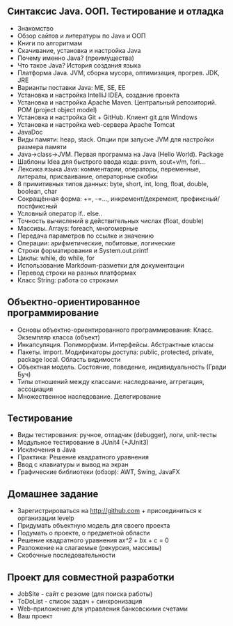 
Синтаксис Java. ООП. Тестирование и отладка
-------------------------------------------
* Знакомство
* Обзор сайтов и литературы по Java и ООП
* Книги по алгоритмам
* Скачивание, установка и настройка Java
* Почему именно Java? (преимущества)
* Что такое Java? История создания языка
* Платформа Java. JVM, сборка мусора, оптимизация, прогрев. JDK, JRE
* Варианты поставки Java: ME, SE, EE
* Установка и настройка IntelliJ IDEA, создание проекта
* Установка и настройка Apache Maven. Центральный репозиторий. POM (project object model)
* Установка и настройка Git + GitHub. Клиент git для Windows
* Установка и настройка web-сервера Apache Tomcat
* JavaDoc
* Виды памяти: heap, stack. Опции при запуске JVM для настройки размера памяти
* Java->class->JVM. Первая программа на Java (Hello World). Package
* Шаблоны Idea для быстрого ввода кода: psvm, sout+v/m, fori...
* Лексика языка Java: комментарии, операторы, переменные, литералы, присваивание, операторные скобки
* 8 примитивных типов данных: byte, short, int, long, float, double, boolean, char
* Сокращённая форма: +=, -=..., инкремент/декремент, префиксный/постфиксный
* Условный оператор if.. else..
* Точность вычислений в действительных числах (float, double)
* Массивы. Arrays: foreach, многомерные
* Передача параметров по ссылке и значению
* Операции: арифметические, побитовые, логические
* Строки форматирования и System.out.printf
* Циклы: while, do while, for
* Использование Markdown-разметки для документации
* Перевод строки на разных платформах
* Класс String: работа со строками

Объектно-ориентированное программирование
-----------------------------------------
* Основы объектно-ориентированного программирования: Класс. Экземпляр класса (объект)
* Инкапсуляция. Полиморфизм. Интерфейсы. Абстрактные классы
* Пакеты. import. Модификаторы доступа: public, protected, private, package local. Область видимости
* Объектная модель. Состояние, поведение, индивидуальность (Гради Буч)
* Типы отношений между классами: наследование, аггрегация, ассоциация
* Множественное наследование. Делегирование

﻿Тестирование
-------------
* Виды тестирования: ручное, отладчик (debugger), логи, unit-тесты
* Модульное тестирование в JUnit4 (+JUnit3)
* Исключения в Java
* Практика: Решение квадратного уравнения
* Ввод с клавиатуры и вывод на экран
* ﻿Графические библиотеки (обзор): AWT, Swing, JavaFX

﻿Домашнее задание
-----------------
* Зарегистрироваться на http://github.com + присоединиться к организации levelp
* Придумать объектную модель для своего проекта
* Подумать о проекте, о предметной области
* Решение квадратного уравнения a*x^2 + b*x + c = 0
* Разложение на слагаемые (рекурсия, массивы)
* Скобочные последовательности

Проект для совместной разработки
--------------------------------
* JobSite - сайт с резюме (для поиска работы)
* ToDoList - список задач + синхронизация
* Web-приложение для управления банковскими счетами
* Ваш проект
